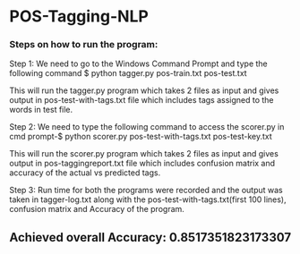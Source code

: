 # POS-Tagging-NLP

### Steps on how to run the program:

Step 1: We need to go to the Windows Command Prompt and type the following command $ python tagger.py pos-train.txt pos-test.txt

This will run the tagger.py program which takes 2 files as input and gives output in pos-test-with-tags.txt file which includes tags assigned to the words in test file.

Step 2: We need to type the following command to access the scorer.py in cmd prompt-$ python scorer.py pos-test-with-tags.txt pos-test-key.txt 

This will run the scorer.py program which takes 2 files as input and gives output in pos-taggingreport.txt file which includes confusion matrix and accuracy of the actual vs predicted tags.

Step 3: Run time for both the programs were recorded and the output was taken in tagger-log.txt along with the pos-test-with-tags.txt(first 100 lines), confusion matrix and Accuracy of the program.

## Achieved overall Accuracy: 0.8517351823173307
